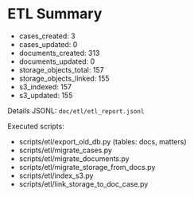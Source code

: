 # ETL Summary

- cases_created: 3
- cases_updated: 0
- documents_created: 313
- documents_updated: 0
- storage_objects_total: 157
- storage_objects_linked: 155
- s3_indexed: 157
- s3_updated: 155

Details JSONL: `doc/etl/etl_report.jsonl`

Executed scripts:
- scripts/etl/export_old_db.py (tables: docs, matters)
- scripts/etl/migrate_cases.py
- scripts/etl/migrate_documents.py
- scripts/etl/migrate_storage_from_docs.py
- scripts/etl/index_s3.py
- scripts/etl/link_storage_to_doc_case.py
